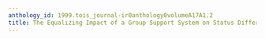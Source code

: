 ```yaml
---
anthology_id: 1999.tois_journal-ir0anthology0volumeA17A1.2
title: The Equalizing Impact of a Group Support System on Status Differentials
---
```

